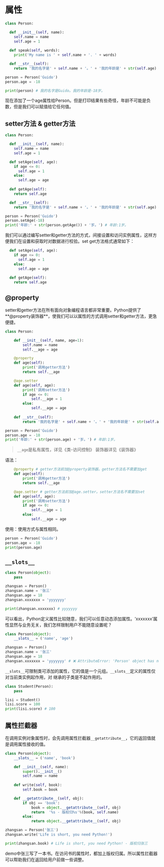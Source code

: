 # 属性

```python
class Person:

  def __init__(self, name):
    self.name = name
    self.age = 1
  
  def speak(self, words):
    print('My name is ' + self.name + '. ' + words)

  def __str__(self):
    return '我的名字是' + self.name + '。' + '我的年龄是' + str(self.age) + '岁。'

person = Person('Guido')
person.age = -18

print(person) # 我的名字是Guido。我的年龄是-18岁。
```

现在添加了一个age属性给Person。但是打印结果有些奇怪，年龄不可能是负数，但是我们可以赋值给它任何值。

## setter方法 & getter方法

```python
class Person:

  def __init__(self, name):
    self.name = name
    self.age = 1

  def setAge(self, age):
    if age <= 0:
      self.age = 1
    else:
      self.age = age
  
  def getAge(self):
    return self.age

  def __str__(self):
    return '我的名字是' + self.name + '。' + '我的年龄是' + str(self.age) + '岁。'

person = Person('Guido')
person.setAge(-18)
print('年龄:' + str(person.getAge()) + '岁。') # 年龄:1岁。
```

我们可以通过编写setter和getter方法的方式，间接设置和访问实例属性，这样方便我们在设置和获取时对数据进行校验。set get方法格式通常如下：

```python
  def setAge(self, age):
    if age <= 0:
      self.age = 1
    else:
      self.age = age
  
  def getAge(self):
    return self.age
```

## @property

setter和getter方法在所有面向对象编程语言都非常重要。Python提供了**@property装饰器**，使我们可以以属性的方式调用setter和getter方法，更急便捷。

```python
class Person:

    def __init__(self, name, age=1):
        self.name = name
        self.__age = age

    @property
    def age(self):
        print('调用getter方法')
        return self.__age

    @age.setter
    def age(self, age):
        print('调用setter方法')
        if age <= 0:
            self.__age = 1
        else:
            self.__age = age
        
    def __str__(self):
        return '我的名字是' + self.name + '。' + '我的年龄是' + str(self.age) + '岁。'

person = Person('Guido')
person.age = -18
print('年龄:' + str(person.age) + '岁。') # 年龄:1岁。
```

> `__age`是私有属性，详见《类-访问控制》
> 装饰器详见《装饰器》

语法：

```python
    @property # getter方法前加@property装饰器。getter方法名不需要加get
    def age(self):
        print('调用getter方法')
        return self.__age

    @age.setter # getter方法前加@age.setter。setter方法名不需要加set
    def age(self, age):
        print('调用setter方法')
        if age <= 0:
            self.__age = 1
        else:
            self.__age = age
```

使用：使用方式与属性相同。

```python
person = Person('Guido')
person.age = -18
print(person.age)
```

## `__slots__`

```python
class Person(object):
    pass

zhangsan = Person()
zhangsan.name = '张三'
zhangsan.age = 18
zhangsan.xxxxxxx = 'yyyyyyy'

print(zhangsan.xxxxxxx) # yyyyyyy
```

可以看出，Python定义属性比较随意，我们可以任意动态添加属性。‘xxxxxxx’属性显然与业务无关，我们怎样限制用户不能随意设置呢？

```python
class Person(object):
    __slots__ = ('name', 'age')

zhangsan = Person()
zhangsan.name = '张三'
zhangsan.age = 18
zhangsan.xxxxxxx = 'yyyyyyy' # ❌ AttributeError: 'Person' object has no attribute 'xxxxxxx'
```

`__slots__`可限制类可添加的属性，它的值是一个元组。`__slots__`定义的属性仅对当前类实例起作用，对
继承的子类是不起作用的。

```python
class Student(Person):
    pass

lisi = Student()
lisi.score = 100
print(lisi.score) # 100
```

## 属性拦截器

在调用实例对象属性时，会先调用属性拦截器`__getattribute__`，它的返回值就是调用属性接收的值。

```python
class Person(object):
    __slots__ = ('name', 'book')

    def __init__(self, name):
        super().__init__()
        self.name = name
    
    def write(self, book):
        self.book = book

    def __getattribute__(self, obj):
        if obj == 'book':
            book = object.__getattribute__(self, obj)
            return  '%s - 版权归%s'%(book, self.name)
        else:
            return object.__getattribute__(self, obj)

zhangsan = Person('张三')
zhangsan.write('Life is short, you need Python!')

print(zhangsan.book) # Life is short, you need Python! - 版权归张三
```

demo中张三写了一本书。在访问书的属性时，都加上版权归属。所以属性拦截器可以帮助我们在返回给用户前做一些调整。

